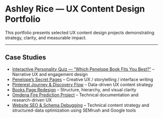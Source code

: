 # Ashley Rice — UX Content Design Portfolio

This portfolio presents selected UX content design projects demonstrating strategy, clarity, and measurable impact.

---

## Case Studies

- [Interactive Personality Quiz — “Which Penelope Book Fits You Best?”](interactive-personality-quiz.md) – Narrative UX and engagement design
- [Penelope’s Secret Pages](./penelopes-secret-pages.md) – Creative UX / storytelling / interface writing  
- [Pinterest Journey & Discovery Flow](./pinterest-journey.md) – Data-driven UX content strategy  
- [Books Page Redesign](./books-page-redesign.md) – Structure, hierarchy, and visual clarity  
- [Omdena Fire Prediction Project](./omdena-fire-prediction.md) – Technical documentation and research-driven UX
- [Website SEO & Schema Debugging](https://github.com/ashleysally00/seo-structured-data-fixes) – Technical content strategy and structured-data optimization using SEMrush and Google tools  

